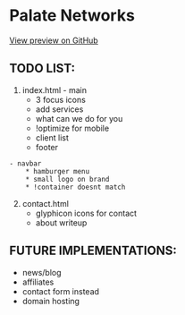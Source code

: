 # Palate Networks
[View preview on GitHub](https://ntamura.github.io/palate/)


## TODO LIST:
  1. index.html
    - main
        * 3 focus icons
        * add services
        * what can we do for you
        * !optimize for mobile
        * client list
        * footer

    - navbar
        * hamburger menu
        * small logo on brand
        * !container doesnt match

  2. contact.html
      * glyphicon icons for contact
      * about writeup



## FUTURE IMPLEMENTATIONS:
  * news/blog
  * affiliates
  * contact form instead
  * domain hosting
